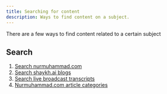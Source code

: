 ```yaml
---
title: Searching for content
description: Ways to find content on a subject.
---
```


There are a few ways to find content related to a certain subject

## Search

1. [Search nurmuhammad.com](https://nurmuhammad.com/?s=)
2. [Search shaykh.ai blogs](https://shaykh.ai/category/all/)
3. [Search live broadcast transcripts](https://search.smcd.cc)
4. [Nurmuhammad.com article categories](/guides/sharing-articles/#categories-of-articles)
